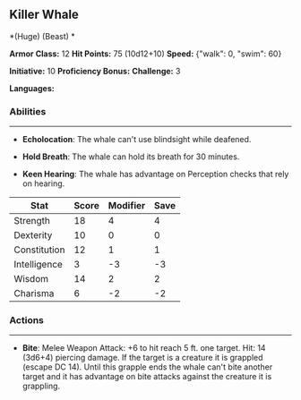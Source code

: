 ## Killer Whale
*(Huge) (Beast) *

**Armor Class:** 12
**Hit Points:** 75 (10d12+10)
**Speed:** {"walk": 0, "swim": 60}

**Initiative:** 10
**Proficiency Bonus:**
**Challenge:** 3

**Languages:** 

### Abilities
 --- 
- **Echolocation**: The whale can't use blindsight while deafened.

- **Hold Breath**: The whale can hold its breath for 30 minutes.

- **Keen Hearing**: The whale has advantage on Perception checks that rely on hearing.



| Stat | Score | Modifier | Save |
| ---- | ---- | ---- | ---- |
| Strength | 18 | 4 | 4 |
| Dexterity | 10 | 0 | 0 |
| Constitution | 12 | 1 | 1 |
| Intelligence | 3 | -3 | -3 |
| Wisdom | 14 | 2 | 2 |
| Charisma | 6 | -2 | -2 |

### Actions
 --- 
- **Bite**: Melee Weapon Attack: +6 to hit  reach 5 ft.  one target. Hit: 14 (3d6+4) piercing damage. If the target is a creature  it is grappled (escape DC 14). Until this grapple ends  the whale can't bite another target and it has advantage on bite attacks against the creature it is grappling.

